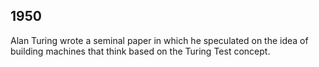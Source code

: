 ## 1950

Alan Turing wrote a seminal paper in which he speculated on the idea of building machines that think based on the Turing Test concept.
